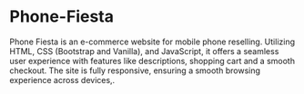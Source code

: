 # Phone-Fiesta
Phone Fiesta is an e-commerce website for mobile phone reselling. Utilizing HTML, CSS (Bootstrap and Vanilla), and JavaScript, it offers a seamless user experience with features like descriptions, shopping cart and a smooth checkout. The site is fully responsive, ensuring a smooth browsing experience across devices,.
